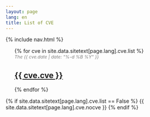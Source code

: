```yaml
---
layout: page
lang: en
title: List of CVE
---
```


{% include nav.html %}

<ul>
  {% for cve in site.data.sitetext[page.lang].cve.list %}
    <li style="list-style-type: none;">
      <span style="font-size: 12px; color: grey;"><i>The {{ cve.date  | date: "%-d %B %Y" }}</i></span>
      <h2><a href="{{ cve.link }}"><i class="fas fa-sign-in-alt text-primary"></i> {{ cve.cve }}</a></h2>
    </li>
  {% endfor %}
</ul>
{% if site.data.sitetext[page.lang].cve.list == False %}
  {{ site.data.sitetext[page.lang].cve.nocve }}
{% endif %}
